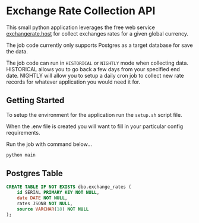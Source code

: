 # **Exchange Rate Collection API**

This small python application leverages the free 
web service [exchangerate.host](https://exchangerate.host/)
for collect exchanges rates for a given global currency.

The job code currently only supports Postgres as a target database
for save the data.

The job code can run in `HISTORICAL` or `NIGHTLY` mode when collecting
data. HISTORICAL allows you to go back a few days from your specified 
end date. NIGHTLY will allow you to setup a daily cron job to collect new
rate records for whatever application you would need it for.

## **Getting Started**

To setup the environment for the application run the `setup.sh` script file.

When the .env file is created you will want to fill in your particular config requirements.

Run the job with command below...

```sh
python main
```

## **Postgres Table**

```sql
CREATE TABLE IF NOT EXISTS dbo.exchange_rates (
    id SERIAL PRIMARY KEY NOT NULL,
    date DATE NOT NULL,
    rates JSONB NOT NULL,
    source VARCHAR(18) NOT NULL
);
```